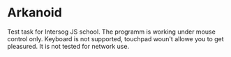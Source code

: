 # Arkanoid
Test task for Intersog JS school.
The programm is working under mouse control only.
Keyboard is not supported, touchpad woun't allowe you to get pleasured.
It is not tested for network use.
